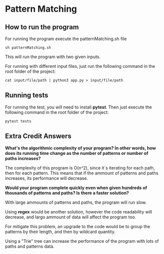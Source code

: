 # Pattern Matching
## How to run the program
For running the program execute the patternMatching.sh file

`sh patternMatching.sh`

This will run the program with two given inputs.

For running with different input files, just run the following command in the root folder of the project:

`cat input/file/path | python3 app.py > input/file/path`

## Running tests
For running the test, you will need to install **pytest**. Then just execute the following command in the root folder of the project:

`pytest tests`

## Extra Credit Answers
**What's the algorithmic complexity of your program? In other words, how does its running time change as the number of patterns or number of paths increases?**

The complexity of this program is O(n^2), since it´s iterating for each path, then for each pattern. This means that if the ammount of patterns and paths increases, its performance will decrease.

**Would your program complete quickly even when given hundreds of thousands of patterns and paths? Is there a faster solution?**

With large ammounts of patterns and paths, the program will run slow.

Using **regex** would be another solution, however the code readability will decrease, and largo ammount of data will affect the program too.

For mitigate this problem, an upgrade to the code would be to group the patterns by their length, and then by wildcard quantity. 

Using a "Trie" tree can increase the performance of the program with lots of paths and patterns data.

